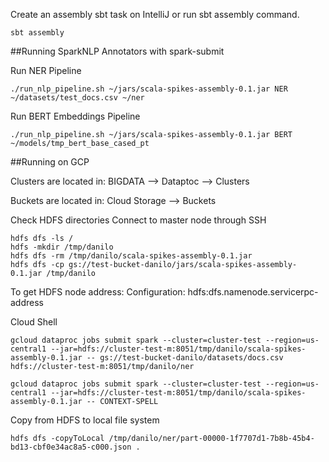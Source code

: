 Create an assembly sbt task on IntelliJ or run sbt assembly command. 
```
sbt assembly
```

##Running SparkNLP Annotators with spark-submit

Run NER Pipeline
```
./run_nlp_pipeline.sh ~/jars/scala-spikes-assembly-0.1.jar NER ~/datasets/test_docs.csv ~/ner
```

Run BERT Embeddings Pipeline
```
./run_nlp_pipeline.sh ~/jars/scala-spikes-assembly-0.1.jar BERT ~/models/tmp_bert_base_cased_pt
```

##Running on GCP

Clusters are located in:
BIGDATA --> Dataptoc --> Clusters

Buckets are located in:
Cloud Storage --> Buckets

Check HDFS directories
Connect to master node through SSH 
```
hdfs dfs -ls /
hdfs -mkdir /tmp/danilo
hdfs dfs -rm /tmp/danilo/scala-spikes-assembly-0.1.jar
hdfs dfs -cp gs://test-bucket-danilo/jars/scala-spikes-assembly-0.1.jar /tmp/danilo
```

To get HDFS node address:
Configuration: hdfs:dfs.namenode.servicerpc-address

Cloud Shell
```
gcloud dataproc jobs submit spark --cluster=cluster-test --region=us-central1 --jar=hdfs://cluster-test-m:8051/tmp/danilo/scala-spikes-assembly-0.1.jar -- gs://test-bucket-danilo/datasets/docs.csv hdfs://cluster-test-m:8051/tmp/danilo/ner
```

```
gcloud dataproc jobs submit spark --cluster=cluster-test --region=us-central1 --jar=hdfs://cluster-test-m:8051/tmp/danilo/scala-spikes-assembly-0.1.jar -- CONTEXT-SPELL
```

Copy from HDFS to local file system
```
hdfs dfs -copyToLocal /tmp/danilo/ner/part-00000-1f7707d1-7b8b-45b4-bd13-cbf0e34ac8a5-c000.json .
```